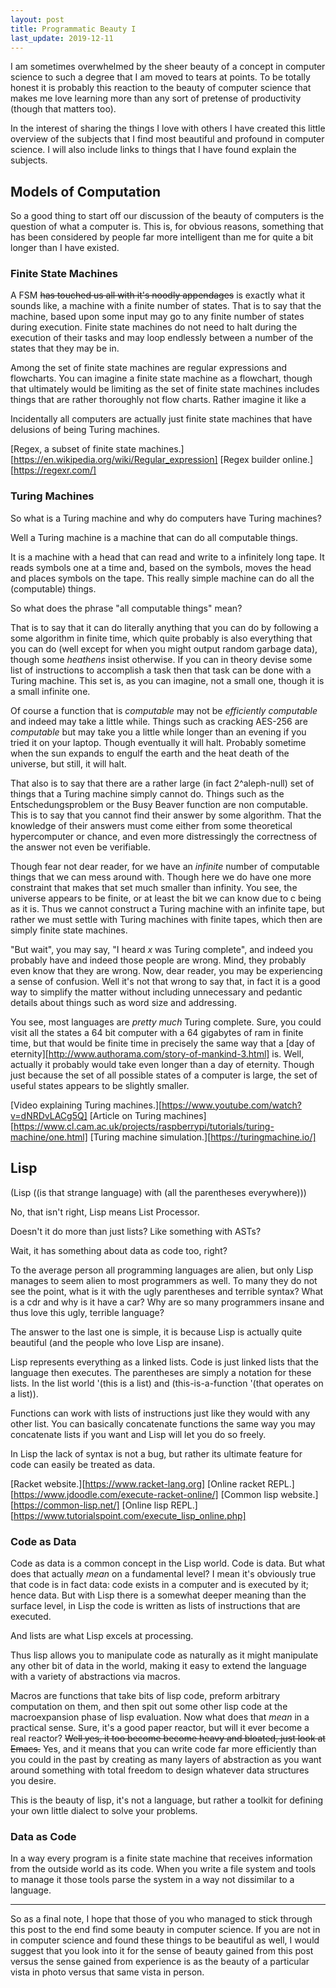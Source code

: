 ```yaml
---
layout: post
title: Programmatic Beauty I
last_update: 2019-12-11
---
```

I am sometimes overwhelmed by the sheer beauty of a concept in computer science to such a
degree that I am moved to tears at points. To be totally honest it is probably this 
reaction to the beauty of computer science that makes me love learning more than any sort
of pretense of productivity (though that matters too).

In the interest of sharing the things I love with others I have created this little
overview of the subjects that I find most beautiful and profound in computer science. I
will also include links to things that I have found explain the subjects.

## Models of Computation
So a good thing to start off our discussion of the beauty of computers is the question of
what a computer is. This is, for obvious reasons, something that has been considered by 
people far more intelligent than me for quite a bit longer than I have existed.

### Finite State Machines
A FSM ~~has touched us all with it's noodly appendages~~ is exactly what it sounds like, a
machine with a finite number of states. That is to say that the machine, based upon some
input may go to any finite number of states during execution. Finite state machines do not
need to halt during the execution of their tasks and may loop endlessly between a number of
the states that they may be in.

Among the set of finite state machines are regular expressions and flowcharts. You can
imagine a finite state machine as a flowchart, though that ultimately would be limiting as
the set of finite state machines includes things that are rather thoroughly not flow charts.
Rather imagine it like a

Incidentally all computers are actually just finite state machines that have delusions of
being Turing machines.

[Regex, a subset of finite state machines.][https://en.wikipedia.org/wiki/Regular_expression]
[Regex builder online.][https://regexr.com/]

### Turing Machines
So what is a Turing machine and why do computers have Turing machines?

Well a Turing machine is a machine that can do all computable things.

It is a machine with a head that can read and write to a infinitely long tape. It reads
symbols one at a time and, based on the symbols, moves the head and places symbols on the
tape. This really simple machine can do all the (computable) things.

So what does the phrase "all computable things" mean?

That is to say that it can do literally anything that you can do by following a some
algorithm in finite time, which quite probably is also everything that you can do (well
except for when you might output random garbage data), though some *heathens* insist 
otherwise. If you can in theory devise some list of instructions to accomplish a task
then that task can be done with a Turing machine. This set is, as you can imagine, not
a small one, though it is a small infinite one.

Of course a function that is *computable* may not be *efficiently computable*
and indeed may take a little while. Things such as cracking AES-256 are *computable* but
may take you a little while longer than an evening if you tried it on your laptop. Though
eventually it will halt. Probably sometime when the sun expands to engulf the earth and
the heat death of the universe, but still, it will halt.

That also is to say that there are a rather large (in fact 2^aleph-null) set of things 
that a Turing machine simply cannot do. Things such as the Entschedungsproblem or the
Busy Beaver function are non computable. This is to say that you cannot find their answer
by some algorithm. That the knowledge of their answers must come either from some
theoretical hypercomputer or chance, and even more distressingly the correctness of the 
answer not even be verifiable.

Though fear not dear reader, for we have an *infinite* number of computable things that we
can mess around with. Though here we do have one more constraint that makes that set much
smaller than infinity. You see, the universe appears to be finite, or at least the bit we
can know due to c being as it is. Thus we cannot construct a Turing machine with an infinite
tape, but rather we must settle with Turing machines with finite tapes, which then are
simply finite state machines.

"But wait", you may say, "I heard *x* was Turing complete", and indeed you probably have
and indeed those people are wrong. Mind, they probably even know that they are wrong. Now,
dear reader, you may be experiencing a sense of confusion. Well it's not that wrong to say
that, in fact it is a good way to simplify the matter without including unnecessary and
pedantic details about things such as word size and addressing.

You see, most languages are *pretty much* Turing complete. Sure, you could visit all the
states a 64 bit computer with a 64 gigabytes of ram in finite time, but that would be
finite time in precisely the same way that a [day of eternity][http://www.authorama.com/story-of-mankind-3.html] 
is. Well, actually it probably would take even longer than a day of eternity. Though
just because the set of all possible states of a computer is large, the set of useful
states appears to be slightly smaller.

[Video explaining Turing machines.][https://www.youtube.com/watch?v=dNRDvLACg5Q]
[Article on Turing machines][https://www.cl.cam.ac.uk/projects/raspberrypi/tutorials/turing-machine/one.html]
[Turing machine simulation.][https://turingmachine.io/]

## Lisp
(Lisp ((is that strange language) with (all the parentheses everywhere)))

No, that isn't right, Lisp means List Processor.

Doesn't it do more than just lists? Like something with ASTs?

Wait, it has something about data as code too, right?

To the average person all programming languages are alien, but only Lisp manages to seem
alien to most programmers as well. To many they do not see the point, what is it with
the ugly parentheses and terrible syntax? What is a cdr and why is it have a car? Why are
so many programmers insane and thus love this ugly, terrible language?

The answer to the last one is simple, it is because Lisp is actually quite beautiful (and
the people who love Lisp are insane).

Lisp represents everything as a linked lists. Code is just linked lists that the language
then executes. The parentheses are simply a notation for these lists. In the list world
'(this is a list) and (this-is-a-function '(that operates on a list)).

Functions can work with lists of instructions just like they would with any other list.
You can basically concatenate functions the same way you may concatenate lists if you want
and Lisp will let you do so freely.

In Lisp the lack of syntax is not a bug, but rather its ultimate feature for code can
easily be treated as data.

[Racket website.][https://www.racket-lang.org]
[Online racket REPL.][https://www.jdoodle.com/execute-racket-online/]
[Common lisp website.][https://common-lisp.net/]
[Online lisp REPL.][https://www.tutorialspoint.com/execute_lisp_online.php]

### Code as Data
Code as data is a common concept in the Lisp world. Code is data. But what does that
actually *mean* on a fundamental level? I mean it's obviously true that code is in fact
data: code exists in a computer and is executed by it; hence data. But with Lisp there is
a somewhat deeper meaning than the surface level, in Lisp the code is written as lists of
instructions that are executed.

And lists are what Lisp excels at processing.

Thus lisp allows you to manipulate code as naturally as it might manipulate any other bit
of data in the world, making it easy to extend the language with a variety of abstractions
via macros.

Macros are functions that take bits of lisp code, preform arbitrary computation on them, 
and then spit out some other lisp code at the macroexpansion phase of lisp evaluation. Now
what does that *mean* in a practical sense. Sure, it's a good paper reactor, but will it
ever become a real reactor? ~~Well yes, it too become become heavy and bloated, just look
at Emacs.~~ Yes, and it means that you can write code far more efficiently than you could
in the past by creating as many layers of abstraction as you want around something with
total freedom to design whatever data structures you desire.

This is the beauty of lisp, it's not a language, but rather a toolkit for defining your
own little dialect to solve your problems.

### Data as Code
In a way every program is a finite state machine that receives information from the
outside world as its code. When you write a file system and tools to manage it those
tools parse the system in a way not dissimilar to a language.


---

So as a final note, I hope that those of you who managed to stick through this post to the
end find some beauty in computer science. If you are not in in computer science and found 
these things to be beautiful as well, I would suggest that you look into it for the sense
of beauty gained from this post versus the sense gained from experience is as the beauty
of a particular vista in photo versus that same vista in person.
